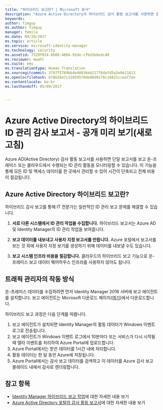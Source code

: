 ```yaml
---
title: "하이브리드 보고란? | Microsoft 문서"
description: "Azure Active Directory의 하이브리드 감사 활동 보고서를 사용하면 클라우드와 온-프레미스 모두에서 감사된 이벤트를 볼 수 있습니다."
keywords: 
author: fimguy
ms.author: fimguy
manager: femila
ms.date: 04/28/2017
ms.topic: article
ms.service: microsoft-identity-manager
ms.technology: security
ms.assetid: 7320f014-8b60-4866-92de-cfbd3e6edc48
ms.reviewer: mwahl
ms.suite: ems
ms.translationtype: Human Translation
ms.sourcegitcommit: 3797f5789bb4e48836eb21776dafd5a2e0e11613
ms.openlocfilehash: 678626e7c32659570de88d8178c16821cceaf7ee
ms.contentlocale: ko-kr
ms.lasthandoff: 05/09/2017


---
```


# <a name="hybrid-identity-management-audit-reports-in-azure-active-directory---public-previewrefresh"></a>Azure Active Directory의 하이브리드 ID 관리 감사 보고서 - 공개 미리 보기(새로 고침)
Azure AD(Active Directory) 감사 활동 보고서를 사용하면 단일 보고서를 보고 온-프레미스 또는 클라우드에서 수행되는 ID 관리 활동을 모니터링할 수 있습니다. 이 기능을 통해 모든 ID 및 액세스 데이터를 한 곳에서 관리할 수 있어 시간이 단축되고 전체 비용이 절감됩니다.

## <a name="what-is-azure-active-directory-hybrid-reporting"></a>Azure Active Directory 하이브리드 보고란?
하이브리드 감사 보고를 통해 IT 전문가는 일반적인 ID 관리 보고 문제를 해결할 수 있습니다.

1. **서로 다른 시스템에서 ID 관리 작업을 수집합니다.** 하이브리드 보고서는 Azure AD 및 Identity Manager의 ID 관리 작업을 보여줍니다.

2. **보고 데이터를 내보내고 사용자 지정 보고서를 만듭니다.** Azure 포털에서 보고서를 보는 것 외에 사용자 지정 보기를 생성하기 위해 데이터를 내보낼 수도 있습니다.

3. **보고 시스템 인프라 비용을 절감합니다.** 클라우드의 하이브리드 보고 기능으로 온-프레미스 보고 데이터 웨어하우스 인프라를 사용하지 않아도 됩니다.

## <a name="how-does-it-work"></a>트래픽 관리자의 작동 방식

온-프레미스 데이터를 수집하려면 먼저 Identity Manager 2016 서버에 보고 에이전트를 설치합니다. 보고 에이전트는 Microsoft 다운로드 페이지([여기](https://www.microsoft.com/en-us/download/details.aspx?id=55112))에서 다운로드합니다.

하이브리드 보고 과정은 다음 단계를 따릅니다.
1. 보고 에이전트가 설치되면 Identity Manager의 활동 데이터가 Windows 이벤트 로그로 전송됩니다.
2. 보고 에이전트가 Windows 이벤트 로그에서 10분마다 또는 서비스가 다시 시작될 때 델타 이벤트를 처리하여 Azure Portal에 업로드합니다.
3. Azure Portal에서는 받은 데이터를 1시간 내에 처리합니다.
4. 활동 데이터는 한 달 동안 Azure에 저장됩니다.
5. Azure Portal에서는 감사 보고 데이터를 검색하고 이 데이터를 Azure 감사 보고 블레이드 내에서 감사로 렌더링합니다.

## <a name="see-also"></a>참고 항목
- [Identity Manager 하이브리드 보고 작업](working-with-identity-manager-hybrid-reporting.md)에 대한 자세한 내용 보기
- [Azure Active Directory 포털의 감사 활동 보고서](https://docs.microsoft.com/en-us/azure/active-directory/active-directory-reporting-activity-audit-logs)에 대한 자세한 내용 보기
